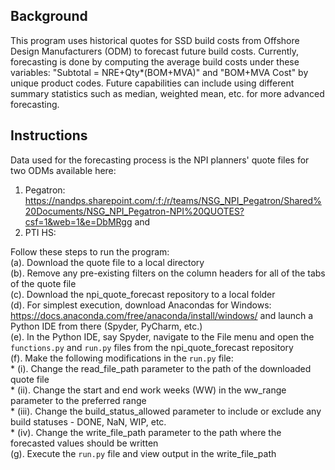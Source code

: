 ## Background

This program uses historical quotes for SSD build costs from Offshore Design Manufacturers (ODM) to forecast future build costs.
Currently, forecasting is done by computing the average build costs under these variables: "Subtotal = NRE+Qty*(BOM+MVA)" and "BOM+MVA Cost" by unique product codes. 
Future capabilities can include using different summary statistics such as median, weighted mean, etc. for more advanced forecasting. 

## Instructions

Data used for the forecasting process is the NPI planners' quote files for two ODMs available here: 
1. Pegatron: https://nandps.sharepoint.com/:f:/r/teams/NSG_NPI_Pegatron/Shared%20Documents/NSG_NPI_Pegatron-NPI%20QUOTES?csf=1&web=1&e=DbMRgg and 
2. PTI HS:

Follow these steps to run the program:<br>
(a). Download the quote file to a local directory<br>
(b). Remove any pre-existing filters on the column headers for all of the tabs of the quote file<br> 
(c). Download the npi_quote_forecast repository to a local folder<br>
(d). For simplest execution, download Anacondas for Windows: https://docs.anaconda.com/free/anaconda/install/windows/ and launch a Python IDE from there (Spyder, PyCharm, etc.)<br>
(e). In the Python IDE, say Spyder, navigate to the File menu and open the ```functions.py``` and ```run.py``` files from the npi_quote_forecast repository<br>
(f). Make the following modifications in the ```run.py``` file:<br>
        * (i). Change the read_file_path parameter to the path of the downloaded quote file<br>
        * (ii). Change the start and end work weeks (WW) in the ww_range parameter to the preferred range<br>
        * (iii). Change the build_status_allowed parameter to include or exclude any build statuses - DONE, NaN, WIP, etc.<br>
        * (iv). Change the write_file_path parameter to the path where the forecasted values should be written<br>
(g). Execute the ```run.py``` file and view output in the write_file_path
 
